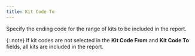 ```yaml
---
title: Kit Code To
---
```



Specify the ending code for the range of kits to be included in the  report.


{:.note}
If kit codes are not selected in the **Kit Code From** and **Kit 
 Code To** fields, all kits are included  in the report.
